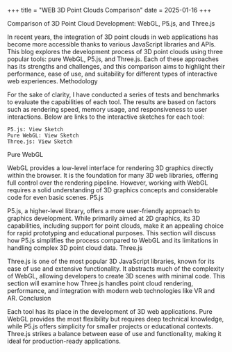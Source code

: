 +++
title = "WEB 3D Point Clouds Comparison"
date = 2025-01-16
+++

Comparison of 3D Point Cloud Development: WebGL, P5.js, and Three.js

In recent years, the integration of 3D point clouds in web applications has become more accessible thanks to various JavaScript libraries and APIs. This blog explores the development process of 3D point clouds using three popular tools: pure WebGL, P5.js, and Three.js. Each of these approaches has its strengths and challenges, and this comparison aims to highlight their performance, ease of use, and suitability for different types of interactive web experiences.
Methodology

For the sake of clarity, I have conducted a series of tests and benchmarks to evaluate the capabilities of each tool. The results are based on factors such as rendering speed, memory usage, and responsiveness to user interactions. Below are links to the interactive sketches for each tool:

    P5.js: View Sketch
    Pure WebGL: View Sketch
    Three.js: View Sketch

Pure WebGL

WebGL provides a low-level interface for rendering 3D graphics directly within the browser. It is the foundation for many 3D web libraries, offering full control over the rendering pipeline. However, working with WebGL requires a solid understanding of 3D graphics concepts and considerable code for even basic scenes.
P5.js

P5.js, a higher-level library, offers a more user-friendly approach to graphics development. While primarily aimed at 2D graphics, its 3D capabilities, including support for point clouds, make it an appealing choice for rapid prototyping and educational purposes. This section will discuss how P5.js simplifies the process compared to WebGL and its limitations in handling complex 3D point cloud data.
Three.js

Three.js is one of the most popular 3D JavaScript libraries, known for its ease of use and extensive functionality. It abstracts much of the complexity of WebGL, allowing developers to create 3D scenes with minimal code. This section will examine how Three.js handles point cloud rendering, performance, and integration with modern web technologies like VR and AR.
Conclusion

Each tool has its place in the development of 3D web applications. Pure WebGL provides the most flexibility but requires deep technical knowledge, while P5.js offers simplicity for smaller projects or educational contexts. Three.js strikes a balance between ease of use and functionality, making it ideal for production-ready applications.
